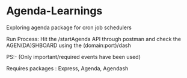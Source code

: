 # Agenda-Learnings

Exploring agenda package for cron job schedulers 

Run Process: Hit the /startAgenda API through postman and check the AGEN(DA)SHBOARD using the (domain:port)/dash 

PS:- (Only important/required events have been used)


Requires packages : Express, Agenda, Agendash
